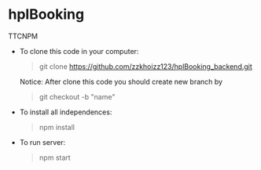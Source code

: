 # hplBooking
TTCNPM
* To clone this code in your computer:
  > git clone https://github.com/zzkhoizz123/hplBooking_backend.git
  
  Notice: After clone this code you should create new branch by 
  > git checkout -b "name"
* To install all independences:
  > npm install 
* To run server:
  > npm start
